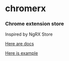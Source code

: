 # chromerx
### Chrome extension store

Inspired by NgRX Store

[Here are docs](https://christianopaets.github.io/chromerx/)

[Here is example](https://github.com/christianopaets/chromerx_example)
